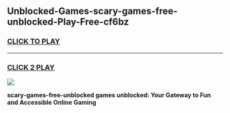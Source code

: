 
## Unblocked-Games-scary-games-free-unblocked-Play-Free-cf6bz
<h3>
<a href="https://premium76.site?title=scary-games-free-unblocked&ref=09A">CLICK TO PLAY</a></h3>
<hr>

<h3>
<a href="https://premium76.site?title=scary-games-free-unblocked&ref=09A">CLICK 2 PLAY</a>
  
</h3>

<a href="https://premium76.site?title=scary-games-free-unblocked&ref=09A"><img src="https://clearcache.store/games.png"></a>


**scary-games-free-unblocked games unblocked: Your Gateway to Fun and Accessible Online Gaming**
